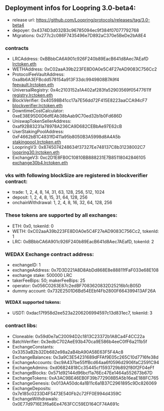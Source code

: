 ## Deployment infos for Loopring 3.0-beta4:

- release url: https://github.com/Loopring/protocols/releases/tag/3.0-beta4
- depoyer: 0x4374D3d032B3c96785094ec9f384f07077792768
- Migrations: 0x277c2c086F7435496e7D892aC370e5BeDe2bA8E4

### contracts

- LRCAddress: 0xBBbbCA6A901c926F240b89EacB641d8Aec7AEafD [lrctoken.eth](https://etherscan.io/address/lrctoken.eth)
- WETHAddress: 0xC02aaA39b223FE8D0A0e5C4F27eAD9083C756Cc2
- ProtocolFeeVaultAddress: 0xa8b6A3EFBcdd578154a913F33dc9949808B7A9f4 [feevault.lrctoken.eth](https://etherscan.io/address/feevault.lrctoken.eth)
- UniversalRegistry: 0x4c2103152a1A402af283fa52903569f05477611f [registry.lrctoken.eth](https://etherscan.io/address/registry.lrctoken.eth)
- BlockVerifier: 0x40598B41cc17a7E56dd72F415E8223aaCCA94cF7 [blockverifier.lrctoken.eth](https://etherscan.io/address/blockverifier.lrctoken.eth)
- DowntimeCostCalculator: 0xeE38E95D0D6dfEAb38bAab9C70ed32b1b0Fd686D
- UniswapTokenSellerAddress: 0xaf92B83231a78978A236CA9D682CEBbAe97E62cB
- UserStakingPoolAddress: 0xF4662bB1C4831fD411a95b8050B3A5998d8A4A5b [stakingpool.lrctoken.eth](https://etherscan.io/address/stakingpool.lrctoken.eth)
- LoopringV3: 0x8745074248634f37327Ee748137C8b31238002C7 [loopring30.lrctoken.eth](https://etherscan.io/address/loopring30.lrctoken.eth)
- ExchangeV3: 0xc2D1E8FB0C10810BB888231E7B85118042846105 [exchange30b4.lrctoken.eth](https://etherscan.io/address/exchange30b4.lrctoken.eth)

### vks with following blockSize are registered in blockverifier contract:

- trade: 1, 2, 4, 8, 14, 31, 63, 128, 256, 512, 1024
- deposit: 1, 2, 4, 8, 15, 31, 64, 128, 256
- onchainWithdrawal: 1, 2, 4, 8, 16, 32, 64, 128, 256

### These tokens are supported by all exchanges:

- ETH: 0x0, tokenId: 0
- WETH: 0xC02aaA39b223FE8D0A0e5C4F27eAD9083C756Cc2, tokenId: 1
- LRC: 0xBBbbCA6A901c926F240b89EacB641d8Aec7AEafD, tokenId: 2

### WEDAX Exchange contract address:

- exchangeID: 1
- exchangeAddress: 0x7D3D221A8D8AbDd868E8e88811fFaF033e68E108
- exchange stake: 500000 LRC
- takerFeeBips: 50; makerFeeBips: 25
- operator: 0x056C0263E87c2edBF7083620832D25216b1cB05D
- dummy account: 0x732E2501D6Bd54EEbf4Fb2800F664399413AF26A

#### WEDAX supported tokens:

- USDT: 0xdac17f958d2ee523a2206206994597c13d831ec7, tokenId: 3

### contract libs:

- Cloneable: 0x59d0e7aC20094D2c1813C23372b1A8Ca4F4CC22a
- BatchVerifier: 0x3edbC702AeE93b470ca9E586b4eeC0fF6a211b5f
- ExchangeConstants: 0x3353aB2b32Db682e98a2aB4bA90A58E63F5F4Ac8
- ExchangeBalances: 0x3a9C3E54231689dFFAf9E05c265C10d7716fe38d
- ExchangeAccounts: 0xc9A437be55ffBcd64aa6f0596d2906faC2591C94
- ExchangeAdmins: 0xd06824818Cc35445cf1593729b892f80f2F04eFf
- ExchangeBlocks: 0x571d92144d96bcf1a76Ec47Ee1464a552673b67D
- ExchangeTokens: 0xA3AC9BE46EB0F39b772908B5A5b16eaE188FC765
- ExchangeGenesis: 0x013AA50dc4a1B11c6a1B37C2961895c9Dc826069
- ExchangeDeposits: 0x7e185c0233D4F5473E540Fb2c72FF0E994d4359C
- ExchangeWithdrawals: 0x0E77d9716E3f6a6Ee4763FCC59ED164CF74A691c
